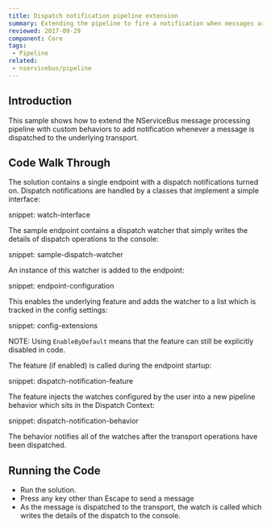 ```yaml
---
title: Dispatch notification pipeline extension
summary: Extending the pipeline to fire a notification when messages are dispatched.
reviewed: 2017-09-29
component: Core
tags:
 - Pipeline
related:
 - nservicebus/pipeline
---
```



## Introduction

This sample shows how to extend the NServiceBus message processing pipeline with custom behaviors to add notification whenever a message is dispatched to the underlying transport.


## Code Walk Through

The solution contains a single endpoint with a dispatch notifications turned on. Dispatch notifications are handled by a classes that implement a simple interface:

snippet: watch-interface

The sample endpoint contains a dispatch watcher that simply writes the details of dispatch operations to the console:

snippet: sample-dispatch-watcher

An instance of this watcher is added to the endpoint:

snippet: endpoint-configuration 

This enables the underlying feature and adds the watcher to a list which is tracked in the config settings:

snippet: config-extensions

NOTE: Using `EnableByDefault` means that the feature can still be explicitly disabled in code.

The feature (if enabled) is called during the endpoint startup:

snippet: dispatch-notification-feature

The feature injects the watches configured by the user into a new pipeline behavior which sits in the Dispatch Context:

snippet: dispatch-notification-behavior

The behavior notifies all of the watches after the transport operations have been dispatched.


## Running the Code

 * Run the solution.
 * Press any key other than Escape to send a message
 * As the message is dispatched to the transport, the watch is called which writes the details of the dispatch to the console.